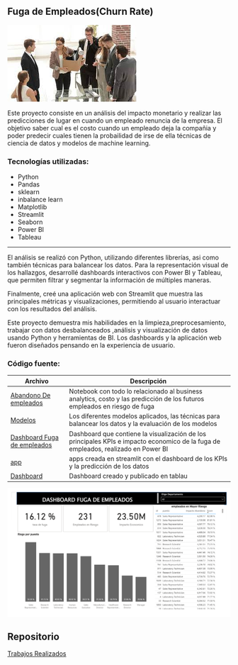 ## Fuga de Empleados(Churn Rate) 
![logo](https://github.com/luishernand/fuga_empleados/blob/main/fuga.jpg)


Este proyecto consiste en un análisis del impacto monetario y realizar las predicciones de lugar en cuando un empleado renuncia de la empresa. El objetivo saber cual es el costo cuando un empleado deja la compañia y poder predecir cuales tienen la probailidad de irse de ella técnicas de ciencia de datos y modelos de machine learning.  
### Tecnologías utilizadas:
- Python
- Pandas
- sklearn
- inbalance learn
- Matplotlib
- Streamlit
- Seaborn
- Power BI
- Tableau
________________________________________
El análisis se realizó con Python, utilizando diferentes librerías, asi como también técnicas para balancear los datos.
Para la representación visual de los hallazgos, desarrollé dashboards interactivos con Power BI y Tableau, que permiten filtrar y segmentar la información de múltiples maneras.    

Finalmente, creé una aplicación web con Streamlit que muestra las principales métricas y visualizaciones, permitiendo al usuario interactuar con los resultados del análisis.    

Este proyecto demuestra mis habilidades en la limpieza,preprocesamiento, trabajar con datos desbalanceados ,análisis y visualización de datos usando Python y herramientas de BI. Los dashboards y la aplicación web fueron diseñados pensando en la experiencia de usuario. 

### Código fuente: 
| Archivo | Descripción  |
|----------|-------------|
| [Abandono De empleados](https://nbviewer.org/github/luishernand/fuga_empleados/blob/main/Abandono%20de%20empleados.ipynb)  |Notebook con todo lo relacionado al business analytics, costo y las predicción de los futuros empleados en riesgo de fuga |     
| [Modelos](https://nbviewer.org/github/luishernand/fuga_empleados/blob/main/Modelos.ipynb)   | Los diferentes modelos aplicados, las técnicas para balancear los datos y la evaluación de los modelos   |  
| [Dashboard Fuga de empleados](https://github.com/luishernand/fuga_empleados/blob/main/dashboard%20fuga%20de%20empleados.pbix)   | Dashboard que contiene la visualización de los principales KPIs e impacto economico de la fuga de empleados, realizado en Power BI |
| [app](https://github.com/luishernand/fuga_empleados/blob/main/app.py)   | apps creada en streamlit con el dashboard de los KPIs y la predicción de los datos |
| [Dashboard](https://public.tableau.com/views/fugadeempleados/Dashboard1?:language=es-ES&publish=yes&:sid=&:display_count=n&:origin=viz_share_link)  | Dashboard creado y publicado en tablau |

![PBI](https://github.com/luishernand/fuga_empleados/blob/main/PBI.png)

## Repositorio  
[Trabajos Realizados](https://github.com/luishernand/repositorios)

